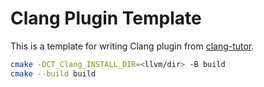 # Clang Plugin Template

This is a template for writing Clang plugin from [clang-tutor](https://github.com/banach-space/clang-tutor).

```bash
cmake -DCT_Clang_INSTALL_DIR=<llvm/dir> -B build
cmake --build build
```
